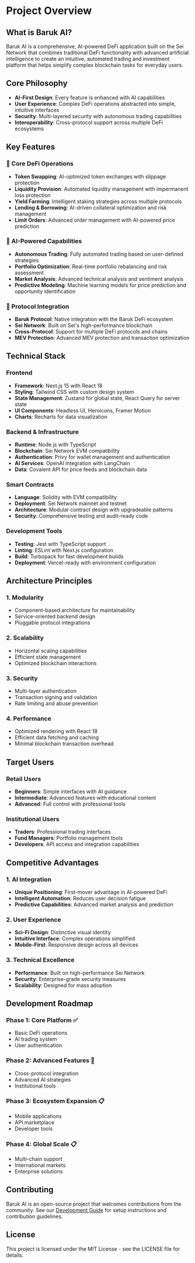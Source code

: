 # Project Overview

## What is Baruk AI?

Baruk AI is a comprehensive, AI-powered DeFi application built on the Sei Network that combines traditional DeFi functionality with advanced artificial intelligence to create an intuitive, automated trading and investment platform that helps simplify complex blockchain tasks for everyday users.

## Core Philosophy

- **AI-First Design**: Every feature is enhanced with AI capabilities
- **User Experience**: Complex DeFi operations abstracted into simple, intuitive interfaces
- **Security**: Multi-layered security with autonomous trading capabilities
- **Interoperability**: Cross-protocol support across multiple DeFi ecosystems

## Key Features

### 🚀 Core DeFi Operations
- **Token Swapping**: AI-optimized token exchanges with slippage protection
- **Liquidity Provision**: Automated liquidity management with impermanent loss protection
- **Yield Farming**: Intelligent staking strategies across multiple protocols
- **Lending & Borrowing**: AI-driven collateral optimization and risk management
- **Limit Orders**: Advanced order management with AI-powered price prediction

### 🤖 AI-Powered Capabilities
- **Autonomous Trading**: Fully automated trading based on user-defined strategies
- **Portfolio Optimization**: Real-time portfolio rebalancing and risk assessment
- **Market Analysis**: Advanced technical analysis and sentiment analysis
- **Predictive Modeling**: Machine learning models for price prediction and opportunity identification

### 🔗 Protocol Integration
- **Baruk Protocol**: Native integration with the Baruk DeFi ecosystem
- **Sei Network**: Built on Sei's high-performance blockchain
- **Cross-Protocol**: Support for multiple DeFi protocols and chains
- **MEV Protection**: Advanced MEV protection and transaction optimization

## Technical Stack

### Frontend
- **Framework**: Next.js 15 with React 18
- **Styling**: Tailwind CSS with custom design system
- **State Management**: Zustand for global state, React Query for server state
- **UI Components**: Headless UI, Heroicons, Framer Motion
- **Charts**: Recharts for data visualization

### Backend & Infrastructure
- **Runtime**: Node.js with TypeScript
- **Blockchain**: Sei Network EVM compatibility
- **Authentication**: Privy for wallet management and authentication
- **AI Services**: OpenAI integration with LangChain
- **Data**: Covalent API for price feeds and blockchain data

### Smart Contracts
- **Language**: Solidity with EVM compatibility
- **Deployment**: Sei Network mainnet and testnet
- **Architecture**: Modular contract design with upgradeable patterns
- **Security**: Comprehensive testing and audit-ready code

### Development Tools
- **Testing**: Jest with TypeScript support
- **Linting**: ESLint with Next.js configuration
- **Build**: Turbopack for fast development builds
- **Deployment**: Vercel-ready with environment configuration

## Architecture Principles

### 1. Modularity
- Component-based architecture for maintainability
- Service-oriented backend design
- Pluggable protocol integrations

### 2. Scalability
- Horizontal scaling capabilities
- Efficient state management
- Optimized blockchain interactions

### 3. Security
- Multi-layer authentication
- Transaction signing and validation
- Rate limiting and abuse prevention

### 4. Performance
- Optimized rendering with React 18
- Efficient data fetching and caching
- Minimal blockchain transaction overhead

## Target Users

### Retail Users
- **Beginners**: Simple interfaces with AI guidance
- **Intermediate**: Advanced features with educational content
- **Advanced**: Full control with professional tools

### Institutional Users
- **Traders**: Professional trading interfaces
- **Fund Managers**: Portfolio management tools
- **Developers**: API access and integration capabilities

## Competitive Advantages

### 1. AI Integration
- **Unique Positioning**: First-mover advantage in AI-powered DeFi
- **Intelligent Automation**: Reduces user decision fatigue
- **Predictive Capabilities**: Advanced market analysis and prediction

### 2. User Experience
- **Sci-Fi Design**: Distinctive visual identity
- **Intuitive Interface**: Complex operations simplified
- **Mobile-First**: Responsive design across all devices

### 3. Technical Excellence
- **Performance**: Built on high-performance Sei Network
- **Security**: Enterprise-grade security measures
- **Scalability**: Designed for mass adoption

## Development Roadmap

### Phase 1: Core Platform ✅
- Basic DeFi operations
- AI trading system
- User authentication

### Phase 2: Advanced Features 🚧
- Cross-protocol integration
- Advanced AI strategies
- Institutional tools

### Phase 3: Ecosystem Expansion 📋
- Mobile applications
- API marketplace
- Developer tools

### Phase 4: Global Scale 📋
- Multi-chain support
- International markets
- Enterprise solutions

## Contributing

Baruk AI is an open-source project that welcomes contributions from the community. See our [Development Guide](development.md) for setup instructions and contribution guidelines.

## License

This project is licensed under the MIT License - see the LICENSE file for details.
